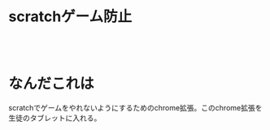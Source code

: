 <h1>scratchゲーム防止</h1>
<br>
<br>

# なんだこれは
scratchでゲームをやれないようにするためのchrome拡張。このchrome拡張を生徒のタブレットに入れる。
